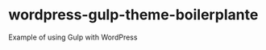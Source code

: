 wordpress-gulp-theme-boilerplante
=================================

Example of using Gulp with WordPress
